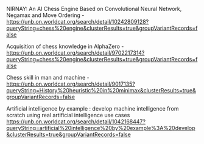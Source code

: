 NIRNAY: An AI Chess Engine Based on Convolutional Neural Network, Negamax and Move Ordering - https://unb.on.worldcat.org/search/detail/10242809128?queryString=chess%20engine&clusterResults=true&groupVariantRecords=false

Acquisition of chess knowledge in AlphaZero - https://unb.on.worldcat.org/search/detail/9702217314?queryString=chess%20engine&clusterResults=true&groupVariantRecords=false

Chess skill in man and machine - https://unb.on.worldcat.org/search/detail/9017135?queryString=History%20heuristic%20in%20minimax&clusterResults=true&groupVariantRecords=false

Artificial intelligence by example : develop machine intelligence from scratch using real artificial intelligence use cases https://unb.on.worldcat.org/search/detail/1042168447?queryString=artificial%20intelligence%20by%20example%3A%20develop&clusterResults=true&groupVariantRecords=false